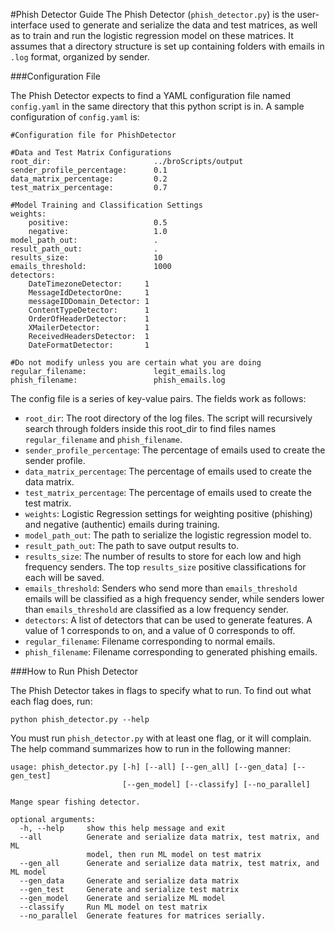 #Phish Detector Guide
The Phish Detector (```phish_detector.py```) is the user-interface used to generate and serialize the data and test matrices, as well as to train and run the logistic regression model on these matrices. It assumes that a directory structure is set up containing folders with emails in ```.log``` format, organized by sender.

###Configuration File

The Phish Detector expects to find a YAML configuration file named ```config.yaml``` in the same directory that this python script is in. A sample configuration of ```config.yaml``` is:

```
#Configuration file for PhishDetector

#Data and Test Matrix Configurations
root_dir:                       ../broScripts/output
sender_profile_percentage:      0.1
data_matrix_percentage:         0.2
test_matrix_percentage:         0.7

#Model Training and Classification Settings
weights:
    positive:                   0.5
    negative:                   1.0
model_path_out:                 .
result_path_out:                .
results_size:                   10
emails_threshold:               1000
detectors:
    DateTimezoneDetector:     1
    MessageIdDetectorOne:     1
    messageIDDomain_Detector: 1
    ContentTypeDetector:      1
    OrderOfHeaderDetector:    1
    XMailerDetector:          1
    ReceivedHeadersDetector:  1
    DateFormatDetector:       1

#Do not modify unless you are certain what you are doing
regular_filename:               legit_emails.log
phish_filename:                 phish_emails.log
```

The config file is a series of key-value pairs. The fields work as follows:

- ```root_dir```: The root directory of the log files. The script will recursively search through folders inside this root\_dir to find files names ```regular_filename``` and ```phish_filename```.
- ```sender_profile_percentage```: The percentage of emails used to create the sender profile.
- ```data_matrix_percentage```: The percentage of emails used to create the data matrix.
- ```test_matrix_percentage```: The percentage of emails used to create the test matrix.
- ```weights```: Logistic Regression settings for weighting positive (phishing) and negative (authentic) emails during training.
- ```model_path_out```: The path to serialize the logistic regression model to.
- ```result_path_out```: The path to save output results to.
- ```results_size```: The number of results to store for each low and high frequency senders. The top ```results_size``` positive classifications for each will be saved.
- ```emails_threshold```: Senders who send more than ```emails_threshold``` emails will be classified as a high frequency sender, while senders lower than ```emails_threshold``` are classified as a low frequency sender.
- ```detectors```: A list of detectors that can be used to generate features. A value of 1 corresponds to on, and a value of 0 corresponds to off.
- ```regular_filename```: Filename corresponding to normal emails.
- ```phish_filename```: Filename corresponding to generated phishing emails.

###How to Run Phish Detector

The Phish Detector takes in flags to specify what to run. To find out what each flag does, run:

```python phish_detector.py --help```

You must run ```phish_detector.py``` with at least one flag, or it will complain. The help command summarizes how to run in the following manner:

```
usage: phish_detector.py [-h] [--all] [--gen_all] [--gen_data] [--gen_test]
                         [--gen_model] [--classify] [--no_parallel]

Mange spear fishing detector.

optional arguments:
  -h, --help     show this help message and exit
  --all          Generate and serialize data matrix, test matrix, and ML
                 model, then run ML model on test matrix
  --gen_all      Generate and serialize data matrix, test matrix, and ML model
  --gen_data     Generate and serialize data matrix
  --gen_test     Generate and serialize test matrix
  --gen_model    Generate and serialize ML model
  --classify     Run ML model on test matrix
  --no_parallel  Generate features for matrices serially.
```